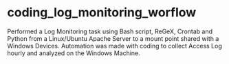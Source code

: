 # coding_log_monitoring_worflow
Performed a Log Monitoring task using Bash script, ReGeX, Crontab and Python from a Linux/Ubuntu Apache Server to a mount point shared with a Windows Devices. Automation was made with coding to collect Access Log hourly and analyzed on the Windows Machine.
